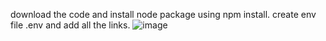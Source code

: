 download the code and install node package using npm install.
create env file .env and add all the links.
![image](https://github.com/user-attachments/assets/6722e66d-6da0-40da-9041-57218d700004)
